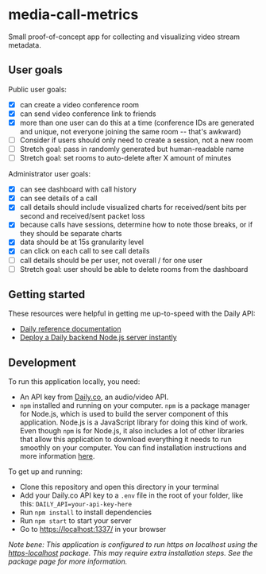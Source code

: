 # media-call-metrics

Small proof-of-concept app for collecting and visualizing video stream metadata.

## User goals

Public user goals:
- [x] can create a video conference room
- [x] can send video conference link to friends
- [x] more than one user can do this at a time (conference IDs are generated and unique, not everyone joining the same room -- that's awkward)
- [ ] Consider if users should only need to create a session, not a new room
- [ ] Stretch goal: pass in randomly generated but human-readable name
- [ ] Stretch goal: set rooms to auto-delete after X amount of minutes 

Administrator user goals:
- [x] can see dashboard with call history
- [x] can see details of a call
- [x] call details should include visualized charts for received/sent bits per second and received/sent packet loss
- [x] because calls have sessions, determine how to note those breaks, or if they should be separate charts
- [x] data should be at 15s granularity level
- [x] can click on each call to see call details
- [ ] call details should be per user, not overall / for one user
- [ ] Stretch goal: user should be able to delete rooms from the dashboard

## Getting started

These resources were helpful in getting me up-to-speed with the Daily API:
- [Daily reference documentation](https://docs.daily.co/reference)
- [Deploy a Daily backend Node.js server instantly](https://www.daily.co/blog/deploy-a-daily-co-backend-node-js-server-instantly/)

## Development

To run this application locally, you need:
- An API key from [Daily.co](https://daily.co), an audio/video API.
- `npm` installed and running on your computer. `npm` is a package manager for Node.js, which is used to build the server component of this application. Node.js is a JavaScript library for doing this kind of work. Even though `npm` is for Node.js, it also includes a lot of other libraries that allow this application to download everything it needs to run smoothly on your computer. You can find installation instructions and more information [here](https://www.npmjs.com/).

To get up and running:
- Clone this repository and open this directory in your terminal
- Add your Daily.co API key to a `.env` file in the root of your folder, like this: `DAILY_API=your-api-key-here`
- Run `npm install` to install dependencies
- Run `npm start` to start your server
- Go to [https://localhost:1337/](http://localhost:1337/) in your browser

*Note bene: This application is configured to run https on localhost using the [https-localhost](https://www.npmjs.com/package/https-localhost) package. This may require extra installation steps. See the package page for more information.*